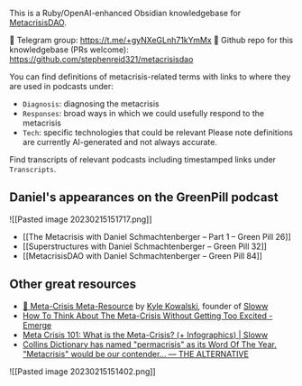 This is a Ruby/OpenAI-enhanced Obsidian knowledgebase for [MetacrisisDAO](https://www.metacrisisdao.com/).

💬 Telegram group: https://t.me/+gyNXeGLnh71kYmMx
👾 Github repo for this knowledgebase (PRs welcome): https://github.com/stephenreid321/metacrisisdao

You can find definitions of metacrisis-related terms with links to where they are used in podcasts under:
* `Diagnosis`: diagnosing the metacrisis
* `Responses`: broad ways in which we could usefully respond to the metacrisis
* `Tech`: specific technologies that could be relevant
Please note definitions are currently AI-generated and not always accurate.

Find transcripts of relevant podcasts including timestamped links under `Transcripts`.

## Daniel's appearances on the GreenPill podcast

![[Pasted image 20230215151717.png]]

* [[The Metacrisis with Daniel Schmachtenberger – Part 1 – Green Pill 26]]
* [[Superstructures with Daniel Schmachtenberger – Green Pill 32]]
* [[MetacrisisDAO with Daniel Schmachtenberger – Green Pill 84]]

## Other great resources

* [🤯 Meta-Crisis Meta-Resource](https://metacrisis.org/) by [Kyle Kowalski](https://metacrisis.org/META-CRISIS/02.+%F0%9F%91%A4+People/Kyle+Kowalski), founder of [Sloww](https://metacrisis.org/META-CRISIS/03.+%F0%9F%8C%8E+Projects/Sloww)
* [How To Think About The Meta-Crisis Without Getting Too Excited - Emerge](https://www.whatisemerging.com/opinions/how-to-think-about-the-meta-crisis-without-getting-too-excited)
* [Meta Crisis 101: What is the Meta-Crisis? (+ Infographics) | Sloww](https://www.sloww.co/meta-crisis-101/)
* [Collins Dictionary has named "permacrisis" as its Word Of The Year. "Metacrisis" would be our contender... — THE ALTERNATIVE](https://www.thealternative.org.uk/dailyalternative/2022/11/7/permacrisis-metacrisis)

![[Pasted image 20230215151402.png]]